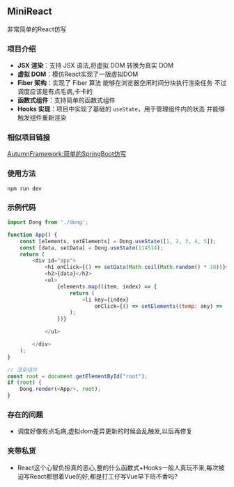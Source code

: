 ## MiniReact
非常简单的React仿写
### 项目介绍
- **JSX 渲染**：支持 JSX 语法,将虚拟 DOM 转换为真实 DOM
- **虚拟 DOM**：模仿React实现了一版虚拟DOM
- **Fiber 架构**：实现了 Fiber 算法 能够在浏览器空闲时间分块执行渲染任务 不过调度应该是有点毛病,卡卡的
- **函数式组件**：支持简单的函数式组件 
- **Hooks 实现**：项目中实现了基础的 `useState`，用于管理组件内的状态 并能够触发组件重新渲染

### 相似项目链接
[AutumnFramework:简单的SpringBoot仿写](https://github.com/ziyuan123456789/AutumnFramework)


### 使用方法
```shell
npm run dev
```

### 示例代码
```js
import Dong from './dong';

function App() {
    const [elements, setElements] = Dong.useState([1, 2, 3, 4, 5]);
    const [data, setData] = Dong.useState(114514);
    return (
        <div id="app">
            <h1 onClick={() => setData(Math.ceil(Math.random() * 10))}>点一下玩一年,不花一分钱</h1>
            <h2>{data}</h2>
            <ul>
                {elements.map((item, index) => {
                    return (
                        <li key={index}
                            onClick={() => setElements((temp: any) => [...temp, Math.ceil(Math.random() * 10)])}>{item}</li>
                    );
                })}

            </ul>

        </div>
    );
}

// 渲染组件
const root = document.getElementById("root");
if (root) {
    Dong.render(<App/>, root);
}

```

### 存在的问题
- 调度好像有点毛病,虚拟dom差异更新的时候会乱触发,以后再修复

### 夹带私货
- React这个心智负担真的恶心,整的什么函数式+Hooks一般人真玩不来,每次被迫写React都想着Vue的好,都是打工仔写Vue早下班不香吗?